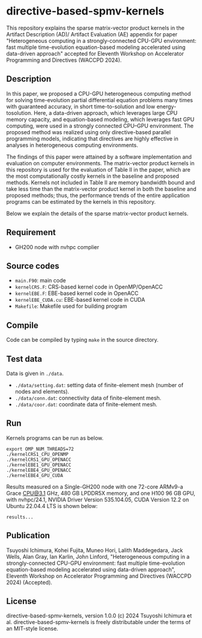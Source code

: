 # directive-based-spmv-kernels

This repository explains the sparse matrix-vector product kernels in the Artifact Description (AD)/ Artifact Evaluation (AE) appendix for paper "Heterogeneous computing in a strongly-connected CPU-GPU environment: fast multiple time-evolution equation-based modeling accelerated using data-driven approach" accepted for Eleventh Workshop on Accelerator Programming and Directives (WACCPD 2024).

## Description

In this paper, we proposed a CPU-GPU heterogeneous computing method for solving time-evolution partial differential equation problems many times with guaranteed accuracy, in short time-to-solution and low energy-tosolution. Here, a data-driven approach, which leverages large CPU memory capacity, and equation-based modeling, which leverages fast GPU computing, were used in a strongly connected CPU–GPU environment. The proposed method was realized using only directive-based parallel programming models, indicating that directives are highly effective in analyses in heterogeneous computing environments.

The findings of this paper were attained by a software implementation and evaluation on computer environments. The matrix-vector product kernels in this repository is used for the evaluation of Table II in the paper, which are the most computationally costly kernels in the baseline and proposed methods. Kernels not included in Table II are memory bandwidth bound and take less time than the matrix-vector product kernel in both the baseline and proposed methods; thus, the performance trends of the entire application programs can be estimated by the kernels in this repository.

Below we explain the details of the sparse matrix-vector product kernels.

## Requirement
* GH200 node with nvhpc complier

## Source codes
* `main.F90`: main code
* `kernelCRS.F`: CRS-based kernel code in OpenMP/OpenACC
* `kernelEBE.F`: EBE-based kernel code in OpenACC
* `kernelEBE_CUDA.cu`: EBE-based kernel code in CUDA
* `Makefile`: Makefile used for building program

## Compile
Code can be compiled by typing `make` in the source directory.

## Test data
Data is given in `./data`.
* `./data/setting.dat`: setting data of finite-element mesh (number of nodes and elements).
* `./data/conn.dat`: connectivity data of finite-element mesh.
* `./data/coor.dat`: coordinate data of finite-element mesh.

## Run
Kernels programs can be run as below.
```
export OMP_NUM_THREADS=72
./kernelCRS1_CPU_OPENMP
./kernelCRS1_GPU_OPENACC
./kernelEBE1_GPU_OPENACC
./kernelEBE4_GPU_OPENACC
./kernelEBE4_GPU_CUDA
```

Results measured on a Single-GH200 node with one 72-core ARMv9-a Grace CPU@3.1 GHz, 480 GB LPDDR5X memory, and one H100 96 GB GPU, with nvhpc/24.1, NVIDIA Driver Version 535.104.05, CUDA Version 12.2 on Ubuntu 22.04.4 LTS is shown below:
```
results...
```

## Publication

Tsuyoshi Ichimura, Kohei Fujita, Muneo Hori, Lalith Maddegedara, Jack Wells, Alan Gray, Ian Karlin, John Linford, "Heterogeneous computing in a strongly-connected CPU-GPU environment: fast multiple time-evolution equation-based modeling accelerated using data-driven approach", Eleventh Workshop on Accelerator Programming and Directives (WACCPD 2024) (Accepted).

## License

directive-based-spmv-kernels, version 1.0.0 (c) 2024 Tsuyoshi Ichimura et al. directive-based-spmv-kernels is freely distributable under the terms of an MIT-style license.
